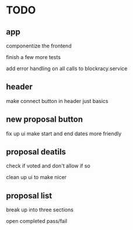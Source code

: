 # TODO

## app

componentize the frontend

finish a few more tests

add error handling on all calls to blockracy.service

## header

make connect button in header just basics

## new proposal button

fix up ui
make start and end dates more friendly

## proposal deatils

check if voted and don't allow if so

clean up ui to make nicer

## proposal list

break up into three sections

open
completed pass/fail
